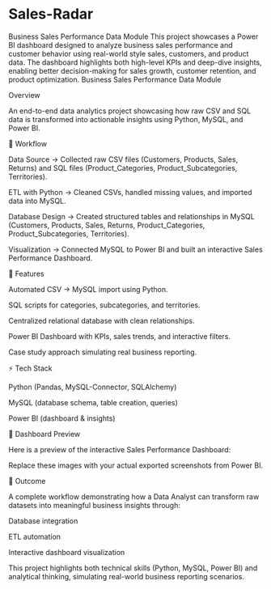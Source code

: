 # Sales-Radar
   Business Sales Performance Data Module
This project showcases a Power BI dashboard designed to analyze business sales performance and customer behavior using real-world style sales, customers, and product data. The dashboard highlights both high-level KPIs and deep-dive insights, enabling better decision-making for sales growth, customer retention, and product optimization.
Business Sales Performance Data Module

   Overview

An end-to-end data analytics project showcasing how raw CSV and SQL data is transformed into actionable insights using Python, MySQL, and Power BI.

🔹 Workflow

Data Source → Collected raw CSV files (Customers, Products, Sales, Returns) and SQL files (Product_Categories, Product_Subcategories, Territories).

ETL with Python → Cleaned CSVs, handled missing values, and imported data into MySQL.

Database Design → Created structured tables and relationships in MySQL (Customers, Products, Sales, Returns, Product_Categories, Product_Subcategories, Territories).

Visualization → Connected MySQL to Power BI and built an interactive Sales Performance Dashboard.

🔹 Features

Automated CSV → MySQL import using Python.

SQL scripts for categories, subcategories, and territories.

Centralized relational database with clean relationships.

Power BI Dashboard with KPIs, sales trends, and interactive filters.

Case study approach simulating real business reporting.

⚡ Tech Stack

Python (Pandas, MySQL-Connector, SQLAlchemy)

MySQL (database schema, table creation, queries)

Power BI (dashboard & insights)

📸 Dashboard Preview

Here is a preview of the interactive Sales Performance Dashboard:




Replace these images with your actual exported screenshots from Power BI.

🎯 Outcome

A complete workflow demonstrating how a Data Analyst can transform raw datasets into meaningful business insights through:

Database integration

ETL automation

Interactive dashboard visualization

This project highlights both technical skills (Python, MySQL, Power BI) and analytical thinking, simulating real-world business reporting scenarios.
